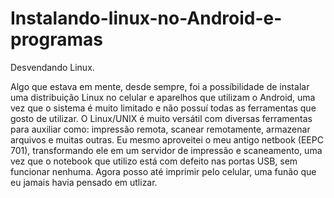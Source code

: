 # Instalando-linux-no-Android-e-programas
Desvendando Linux.

Algo que estava em mente, desde sempre, foi a possíbilidade de instalar uma distribuição Linux no celular e aparelhos que utilizam o Android, uma vez que o sistema é muito limitado e não possuí todas as ferramentas que gosto de utilizar. O Linux/UNIX é muito versátil com diversas ferramentas para auxiliar como: impressão remota, scanear remotamente, armazenar arquivos e muitas outras. Eu mesmo aproveitei o meu antigo netbook (EEPC 701), transformando ele em um servidor de impressão e scaneamento, uma vez que o notebook que utilizo está com defeito nas portas USB, sem funcionar nenhuma. Agora posso até imprimir pelo celular, uma funão que eu jamais havia pensado em utlizar.
